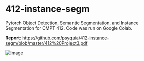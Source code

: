 # 412-instance-segm
Pytorch Object Detection, Semantic Segmentation, and Instance Segmentation for CMPT 412. Code was run on Google Colab.

**Report**: https://github.com/psyquia/412-instance-segm/blob/master/412%20Project3.pdf

![image](https://user-images.githubusercontent.com/59591428/146318380-a76f814b-6005-4f2e-90f9-e90c11449635.png)

